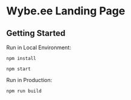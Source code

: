 # Wybe.ee Landing Page

## Getting Started
Run in Local Environment:

```
npm install

npm start
```

Run in Production:

```
npm run build
```

